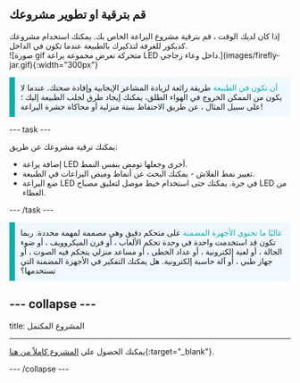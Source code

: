 ## قم بترقية او تطوير مشروعك

<div style="display: flex; flex-wrap: wrap">
<div style="flex-basis: 200px; flex-grow: 1; margin-right: 15px;">
إذا كان لديك الوقت ، قم بترقية مشروع اليراعة الخاص بك. يمكنك استخدام مشروعك كديكور للغرفة لتذكيرك بالطبيعة عندما تكون في الداخل. 
</div>
<div>
![صورة gif متحركة تعرض مجموعة يراعة LED داخل وعاء زجاجي.](images/firefly-jar.gif){:width="300px"}
</div>
</div>

<p style='border-left: solid; border-width:10px; border-color: #0faeb0; background-color: aliceblue; padding: 10px;'>
<span style="color: #0faeb0">أن تكون في الطبيعة</span> طريقة رائعة لزيادة المشاعر الإيجابية وإفادة صحتك. عندما لا يكون من الممكن الخروج في الهواء الطلق، يمكنك إيجاد طرق لجلب الطبيعة إليك ؛ على سبيل المثال ، عن طريق الاحتفاظ بنبتة منزلية أو محاكاة حشرة اليراعة!</p>

--- task ---

يمكنك ترقية مشروعك عن طريق:
+ إضافة يراعة LED أخرى وجعلها تومض بنفس النمط.
+ تغيير نمط الفلاش - يمكنك البحث عن أنماط وميض اليراعات في الطبيعة.
+ ضع اليراعة LED في جرة. يمكنك حتى استخدام خيط موصل لتعليق مصباح LED من الغطاء.

--- /task ---

<p style='border-left: solid; border-width:10px; border-color: #0faeb0; background-color: aliceblue; padding: 10px;'>
<span style="color: #0faeb0">غالبًا ما تحتوي الأجهزة المضمنة</span> على متحكم دقيق وهي مصممة لمهمة محددة. ربما تكون قد استخدمت واحدة في وحدة تحكم الألعاب ، أو فرن الميكروويف ، أو ضوء الحالة ، أو لعبة إلكترونية ، أو عداد الخطى ، أو مساعد منزلي يتحكم فيه الصوت ، أو جهاز طبي ، أو آلة حاسبة إلكترونية. هل يمكنك التفكير في الأجهزة المضمنة التي تستخدمها؟</p>

--- collapse ---
---
title: المشروع المكتمل

---

يمكنك الحصول على [المشروع كاملاً من هنا](https://rpf.io/p/ar-SA/led-firefly-get){:target="_blank"}.

--- /collapse ---
